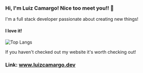 ### Hi, I'm Luiz Camargo! Nice too meet you!! 👋

<!--
**luizcamargo99/luizcamargo99** is a ✨ _special_ ✨ repository because its `README.md` (this file) appears on your GitHub profile.

Here are some ideas to get you started:

- 🔭 I’m currently working on ...
- 🌱 I’m currently learning ...
- 👯 I’m looking to collaborate on ...
- 🤔 I’m looking for help with ...
- 💬 Ask me about ...
- 📫 How to reach me: ...
- 😄 Pronouns: ...
- ⚡ Fun fact: ...
-->
I'm a full stack developer passionate about creating new things!

#### I love it!
![Top Langs](https://github-readme-stats.vercel.app/api/top-langs/?username=luizcamargo99&layout=compact&theme=synthwave)

If you haven't checked out my website it's worth checking out!

### Link: www.luizcamargo.dev
